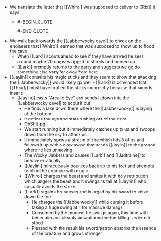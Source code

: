 - We translate the letter that [[Whiro]] was supposed to deliver to [[Rix]] it says
	- #+BEGIN_QUOTE
	  
	  #+END_QUOTE
- We walk back towards the [[Jabberwocky cave]] to check on the engineers that [[Whiro]] learned that was supposed to show up to flood the cave
	- When [[Lark]] scouts ahead to see if they have arrived he sees around maybe 20 corpses ripped to shreds and burned up
	- [[Lark]] promptly returns to the party and suggests we go do something else **very** far away from here
- [[Jaylin]] consults his magic sticks and they seem to show that attacking the [[Jabberwocky]] would likely go well - [[Lark]] is convinced that [[Thrud]] must have crafted the sticks incorrectly because that sounds insane
	- [[Jaylin]] casts "Arcane Eye" and sends it down into the [[Jabberwocky cave]] to scout it out
		- He finds a lake down there where the [[Jabberwocky]] is laying at the bottom
		- It notices the eye and stats rushing out of the cave
		- OhShit.jpg
		- We start running but it immediately catches up to us and swoops down from the sky to attack us
		- It immediately spews a stream of fire which hits 3 of us and follows it up with a claw swipe that sends [[Jaylin]] to the ground where he lies unmoving
		- The Wocky Jabbers and causes [[Lark]] and [[Judtraine]] to behave erratically
		- [[Jaylin]] miraculously bounces back up to his feet and attempts to blind the creature with magic
		- [[Whiro]] charges the beast and smites it with holy retribution which angers the beast and it swings its tail at [[Jaylin]] who casually avoids the strike
		- [[Lark]] regains his senses and is urged by his sword to strike down the foe
			- He charges the [[Jabberwocky]] while cursing it before taking a huge swing at it for massive damage
			- Consumed by the moment he swings again, this time with better aim and cleanly decapitates the foe killing it where it stood
			- Pleased with the result his sword/patron absorbs the essence of the creature and grows stronger